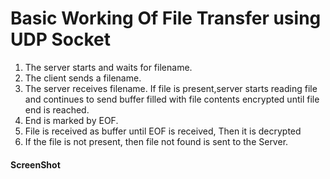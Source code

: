# Basic Working Of File Transfer using UDP Socket

1. The server starts and waits for filename.
2. The client sends a filename.
3. The server receives filename.
   If file is present,server starts reading file and continues to send buffer filled with file contents encrypted until file end is reached.
4. End is marked by EOF.
5. File is received as buffer until EOF is received, Then it is decrypted
6. If the file is not present, then file not found is sent to the Server.

#### ScreenShot

